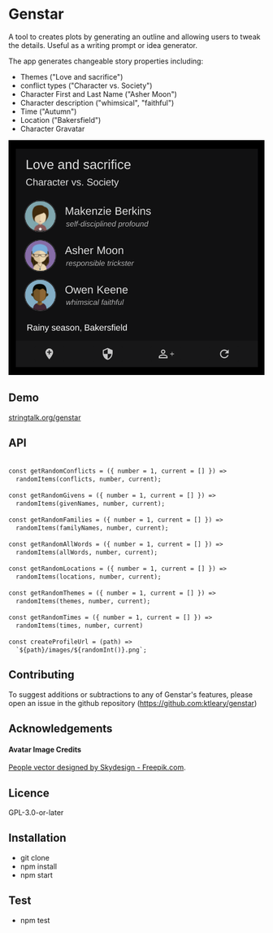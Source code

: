 # Genstar

A tool to creates plots by generating an outline and allowing users to tweak the details. Useful as a writing prompt or idea generator.

The app generates changeable story properties including:

-   Themes ("Love and sacrifice")
-   conflict types ("Character vs. Society")
-   Character First and Last Name ("Asher Moon")
-   Character description ("whimsical", "faithful")
-   Time ("Autumn")
-   Location ("Bakersfield")
-   Character Gravatar

![Genstar Storyboard](genstar-screenshot.png)

## Demo

[stringtalk.org/genstar](https://stringtalk.org/genstar)

## API

```

const getRandomConflicts = ({ number = 1, current = [] }) =>
  randomItems(conflicts, number, current);

const getRandomGivens = ({ number = 1, current = [] }) =>
  randomItems(givenNames, number, current);

const getRandomFamilies = ({ number = 1, current = [] }) =>
  randomItems(familyNames, number, current);

const getRandomAllWords = ({ number = 1, current = [] }) =>
  randomItems(allWords, number, current);

const getRandomLocations = ({ number = 1, current = [] }) =>
  randomItems(locations, number, current);

const getRandomThemes = ({ number = 1, current = [] }) =>
  randomItems(themes, number, current);

const getRandomTimes = ({ number = 1, current = [] }) =>
  randomItems(times, number, current)

const createProfileUrl = (path) =>
  `${path}/images/${randomInt()}.png`;

```

## Contributing

To suggest additions or subtractions to any of Genstar's features, please open an issue in the github repository (https://github.com:ktleary/genstar)

## Acknowledgements

#### Avatar Image Credits

[People vector designed by Skydesign - Freepik.com](http://www.freepik.com/free-photos-vectors/people).

## Licence

GPL-3.0-or-later

## Installation

-   git clone
-   npm install
-   npm start

## Test

-   npm test
